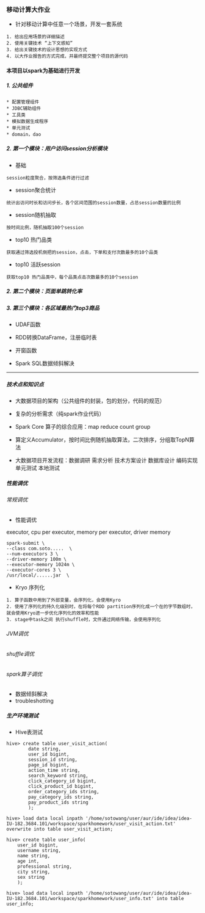 ### 移动计算大作业
* 针对移动计算中任意一个场景，开发一套系统

```
1. 给出应用场景的详细描述
2. 使用关键技术 “上下文感知”
3. 给出关键技术的设计思想的实现方式
4. 以大作业报告的方式完成，并最终提交整个项目的源代码
```

#### 本项目以spark为基础进行开发
##### 1. 公共组件
```$xslt
* 配置管理组件
* JDBC辅助组件
* 工具类
* 模拟数据生成程序
* 单元测试
* domain，dao
```
    

##### 2. 第一个模块：用户访问session分析模块
* 基础
```$xslt
session粒度聚合，按筛选条件进行过滤
```
* session聚合统计

```$xslt
统计出访问时长和访问步长，各个区间范围的session数量，占总session数量的比例
```

* session随机抽取

```$xslt
按时间比例，随机抽取100个session
```

* top10 热门品类

```$xslt
获取通过筛选投机倒把的session，点击，下单和支付次数最多的10个品类
```

* top10 活跃session

```$xslt
获取top10 热门品类中，每个品类点击次数最多的10个session
```
##### 2. 第二个模块：页面单跳转化率


##### 3. 第三个模块：各区域最热门top3商品

* UDAF函数

* RDD转换DataFrame，注册临时表

* 开窗函数

* Spark SQL数据倾斜解决

---


#####  技术点和知识点

* 大数据项目的架构（公共组件的封装，包的划分，代码的规范）

* 复杂的分析需求（纯spark作业代码）

* Spark Core 算子的综合应用：map reduce count group

* 算定义Accumulator，按时间比例随机抽取算法，二次排序，分组取TopN算法

* 大数据项目开发流程：数据调研 需求分析 技术方案设计 数据库设计 编码实现 单元测试 本地测试

#####  性能调优

###### 常规调优

* 性能调优

executor, cpu per executor, memory per executor, driver memory

```$xslt
spark-submit \
--class com.soto.....  \
--num-executors 3 \  
--driver-memory 100m \
--executor-memory 1024m \
--executor-cores 3 \
/usr/local/......jar  \
```

* Kryo 序列化

```$xslt
1. 算子函数中用到了外部变量，会序列化，会使用Kyro
2. 使用了序列化的持久化级别时，在将每个RDD partition序列化成一个在的字节数组时，就会使用Kryo进一步优化序列化的效率和性能
3. stage中task之间 执行shuffle时，文件通过网络传输，会使用序列化
```

###### JVM调优


###### shuffle调优

###### spark算子调优

* 数据倾斜解决
* troubleshotting

#####  生产环境测试
* Hive表测试

```$xslt
hive> create table user_visit_action( 
        date string,    
        user_id bigint, 
        session_id string,  
        page_id bigint, 
        action_time string, 
        search_keyword string,  
        click_category_id bigint,   
        click_product_id bigint,    
        order_category_ids string,  
        pay_category_ids string,    
        pay_product_ids string  
        );

hive> load data local inpath '/home/sotowang/user/aur/ide/idea/idea-IU-182.3684.101/workspace/sparkhomework/user_visit_action.txt' overwrite into table user_visit_action;

hive> create table user_info(
    user_id bigint,
    username string,
    name string,
    age int,
    professional string,
    city string,
    sex string
    );

hive> load data local inpath '/home/sotowang/user/aur/ide/idea/idea-IU-182.3684.101/workspace/sparkhomework/user_info.txt' into table user_info;


```





